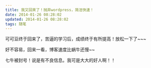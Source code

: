 ```yaml
---
title: 我又回来了！抛弃wordpress，简洁快速！
date: 2014-01-26 08:28:02
updated: 2014-01-26 08:28:02
tags: 随笔
---
```

可可豆终于回来了，苦逼的学习后，成绩终于有所提高！放松一下了~~~

好不容易，回来一看，博客速度比蜗牛还慢~~

七牛被封号！说是有不良信息。我可是大大的好人啊！！